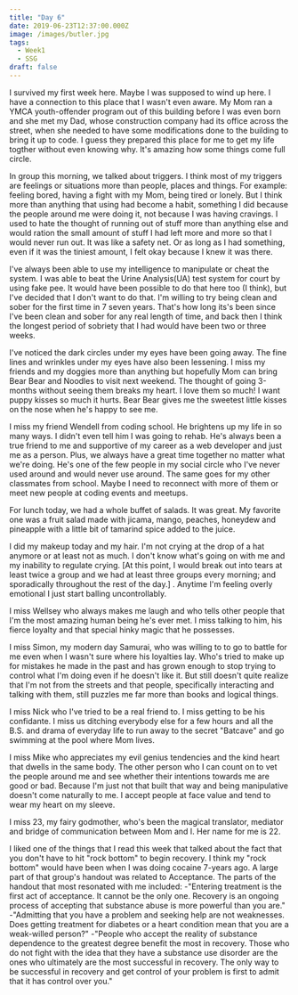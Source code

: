 ```yaml
---
title: "Day 6"
date: 2019-06-23T12:37:00.000Z
image: /images/butler.jpg
tags:
  - Week1
  - SSG
draft: false
---
```

I survived my first week here.  Maybe I was supposed to wind up here.  I have a connection to this place that I wasn't even aware.  My Mom ran a YMCA youth-offender program out of this building before I was even born and she met my Dad, whose construction company had its office across the street, when she needed to have some modifications done to the building to bring it up to code.  I guess they prepared this place for me to get my life togther without even knowing why.  It's amazing how some things come full circle.

In group this morning, we talked about triggers.  I think most of my triggers are feelings or situations more than people, places and things.  For example: feeling bored, having a fight with my Mom, being tired or lonely.  But I think more than anything that using had become a habit, something I did because the people around me were doing it, not because I was having cravings.  I used to hate the thought of running out of stuff more than anything else and would ration the small amount of stuff I had left more and more so that I would never run out.  It was like a safety net.  Or as long as I had something, even if it was the tiniest amount, I felt okay because I knew it was there.

I've always been able to use my intelligence to manipulate or cheat the system.  I was able to beat the Urine Analysis(UA) test system for court by using fake pee.  It would have been possible to do that here too (I think), but I've decided that I don't want to do that.  I'm willing to try being clean and sober for the first time in 7 seven years.  That's how long its's been since I've been clean and sober for any real length of time, and back then I think the longest period of sobriety that I had would have been two or three weeks.

I've noticed the dark circles under my eyes have been going away.  The fine lines and wrinkles under my eyes have also been lessening.  I miss my friends and my doggies more than anything but hopefully Mom can bring Bear Bear and Noodles to visit next weekend.  The thought of going 3-months without seeing them breaks my heart.  I love them so much! I want puppy kisses so much it hurts.  Bear Bear gives me the sweetest little kisses on the nose when he's happy to see me.

I miss my friend Wendell from coding school.  He brightens up my life in so many ways.  I didn't even tell him I was going to rehab.  He's always been a true friend to me and supportive of my career as a web developer and just me as a person.  Plus, we always have a great time together no matter what we're doing.  He's one of the few people in my social circle who I've never used around and would never use around.  The same goes for my other classmates from school.  Maybe I need to reconnect with more of them or meet new people at coding events and meetups.

For lunch today, we had a whole buffet of salads.  It was great.  My favorite one was a fruit salad made with jicama, mango, peaches, honeydew and pineapple with a little bit of tamarind spice added to the juice.

I did my makeup today and my hair.  I'm not crying at the drop of a hat anymore or at least not as much. I don't know what's going on with me and my inability to regulate crying.  [At this point, I would break out into tears at least twice a group and we had at least three groups every morning; and sporadically throughout the rest of the day.] . Anytime I'm feeling overly emotional I just start balling uncontrollably.

I miss Wellsey who always makes me laugh and who tells other people that I'm the most amazing human being he's ever met.  I miss talking to him, his fierce loyalty and that special hinky magic that he possesses.

I miss Simon, my modern day Samurai, who was willing to to go to battle for me even when I wasn't sure where his loyalties lay.  Who's tried to make up for mistakes he made in the past and has grown enough to stop trying to control what I'm doing even if he doesn't like it.  But still doesn't quite realize that I'm not from the streets and that people, specifically interacting and talking with them, still puzzles me far more than books and logical things.

I miss Nick who I've tried to be a real friend to.  I miss getting to be his confidante. I miss us ditching everybody else for a few hours and all the B.S. and drama of everyday life to run away to the secret "Batcave" and go swimming at the pool where Mom lives.  

I miss Mike who appreciates my evil genius tendencies and the kind heart that dwells in the same body.  The other person who I can count on to vet the people around me and see whether their intentions towards me are good or bad.  Because I'm just not that built that way and being manipulative doesn't come naturally to me.  I accept people at face value and tend to wear my heart on my sleeve.  

I miss 23, my fairy godmother, who's been the magical translator, mediator and bridge of communication between Mom and I.  Her name for me is 22.

I liked one of the things that I read this week that talked about the fact that you don't have to hit "rock bottom" to begin recovery.  I think my "rock bottom" would have been when I was doing cocaine 7-years ago.  A large part of that group's handout was related to Acceptance.  The parts of the handout that most resonated with me included:
  -"Entering treatment is the first act of acceptance.  It cannot be the only one.  Recovery is an ongoing process of accepting that substance abuse is more powerful than you are."
  -"Admitting that you have a problem and seeking help are not weaknesses.  Does getting treatment for diabetes or a heart condition mean that you are a weak-willed person?"
  -"People who accept the reality of substance dependence to the greatest degree benefit the most in recovery.  Those who do not fight with the idea that they have a substance use disorder are the ones who ultimately are the most successful in recovery.  The only way to be successful in recovery and get control of your problem is first to admit that it has control over you."
